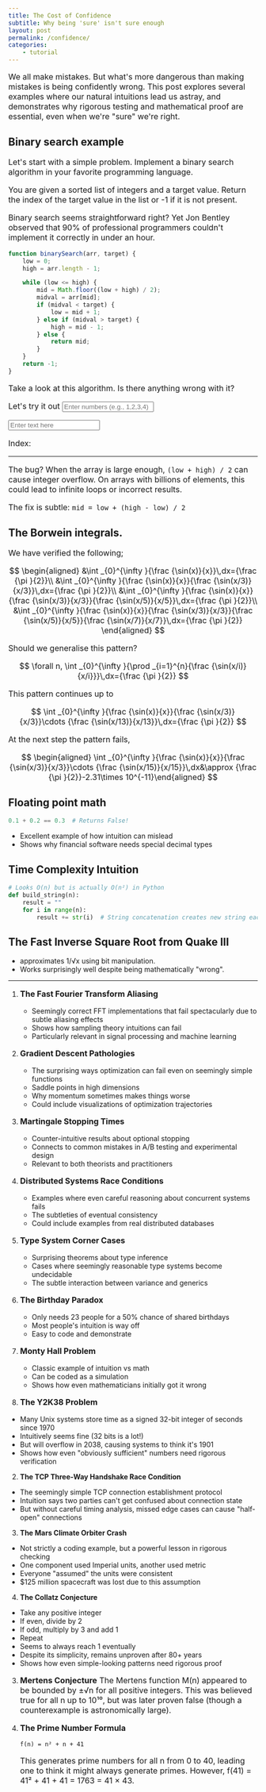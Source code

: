 ```yaml
---
title: The Cost of Confidence
subtitle: Why being 'sure' isn't sure enough
layout: post
permalink: /confidence/
categories:
    - tutorial
---
```


<!-- 
this is a manifesto for rigor. via example.
 -->

We all make mistakes. But what's more dangerous than making mistakes is being confidently wrong. This post explores several examples where our natural intuitions lead us astray, and demonstrates why rigorous testing and mathematical proof are essential, even when we're "sure" we're right.

<style>
.small-input {
    width: 50px;
}

.large-input {
    width: 240px;
    font-size: 16px;
}

p {
    font-size: 16px;
}
</style>

## Binary search example

Let's start with a simple problem. Implement a binary search algorithm in your favorite programming language.

You are given a sorted list of integers and a target value.
Return the index of the target value in the list or -1 if it is not present.

Binary search seems straightforward right? Yet Jon Bentley observed that 90% of professional programmers couldn't implement it correctly in under
an hour.

```javascript
function binarySearch(arr, target) {
    low = 0;
    high = arr.length - 1;

    while (low <= high) {
        mid = Math.floor((low + high) / 2);
        midval = arr[mid];
        if (midval < target) {
            low = mid + 1;
        } else if (midval > target) {
            high = mid - 1;
        } else {
            return mid;
        }
    }
    return -1;
}
```

Take a look at this algorithm. Is there anything wrong with it?

Let's try it out <input type="text" id="numberList" placeholder="Enter numbers (e.g., 1,2,3,4)">

<div>
    <input type="number" id="search_val" placeholder="Enter text here"  onkeypress="runBinarySearch(event)">
</div>
<p>Index: <span id="index"></span></p>

<script>
function runBinarySearch(event) {
    if (event.key === 'Enter') {
        const inputList = document.getElementById('numberList').value;
        const search_val = parseInt(document.getElementById('search_val').value);
        const arr = stringToList(inputList);
        const index = binarySearch(arr, search_val);
        console.log(search_val);
        console.log(index);
        console.log(arr);
        document.getElementById('index').innerText = index;
    }
}

function stringToList(str) {
    return str.split(',').map(x => parseInt(x));
}

function binarySearch(arr, target) {
    low = 0;
    high = arr.length - 1;

    while (low <= high) {
        mid = Math.floor((low + high) / 2);
        midval = arr[mid];
        if (midval < target) {
            low = mid + 1;
        } else if (midval > target) {
            high = mid - 1;
        } else {
            return mid;
        }
    }
    return -1;
}

</script>

***

The bug? When the array is large enough, `(low + high) / 2` can cause integer overflow.
On arrays with billions of elements, this could lead to infinite loops or incorrect results.

The fix is subtle:
```mid = low + (high - low) / 2```

## The Borwein integrals.

We have verified the following;

$$
\begin{aligned}
&\int _{0}^{\infty }{\frac {\sin(x)}{x}}\,dx={\frac {\pi }{2}}\\
&\int _{0}^{\infty }{\frac {\sin(x)}{x}}{\frac {\sin(x/3)}{x/3}}\,dx={\frac {\pi }{2}}\\
&\int _{0}^{\infty }{\frac {\sin(x)}{x}}{\frac {\sin(x/3)}{x/3}}{\frac {\sin(x/5)}{x/5}}\,dx={\frac {\pi }{2}}\\
&\int _{0}^{\infty }{\frac {\sin(x)}{x}}{\frac {\sin(x/3)}{x/3}}{\frac {\sin(x/5)}{x/5}}{\frac {\sin(x/7)}{x/7}}\,dx={\frac {\pi }{2}}
\end{aligned}
$$

Should we generalise this pattern?

$$
\forall n, \int _{0}^{\infty }{\prod _{i=1}^{n}{\frac {\sin(x/i)}{x/i}}}\,dx={\frac {\pi }{2}}
$$


This pattern continues up to

$$
\int _{0}^{\infty }{\frac {\sin(x)}{x}}{\frac {\sin(x/3)}{x/3}}\cdots {\frac {\sin(x/13)}{x/13}}\,dx={\frac {\pi }{2}}
$$

At the next step the pattern fails,

$$
\begin{aligned}
\int _{0}^{\infty }{\frac {\sin(x)}{x}}{\frac {\sin(x/3)}{x/3}}\cdots {\frac {\sin(x/15)}{x/15}}\,dx&\approx {\frac {\pi }{2}}-2.31\times 10^{-11}\end{aligned}
$$


## Floating point math

```python
0.1 + 0.2 == 0.3  # Returns False!
```
- Excellent example of how intuition can mislead
- Shows why financial software needs special decimal types


## Time Complexity Intuition

```python
# Looks O(n) but is actually O(n²) in Python
def build_string(n):
    result = ""
    for i in range(n):
        result += str(i)  # String concatenation creates new string each time
```

## The Fast Inverse Square Root from Quake III
- approximates 1/√x using bit manipulation.
- Works surprisingly well despite being mathematically "wrong".


***

1. **The Fast Fourier Transform Aliasing**
   - Seemingly correct FFT implementations that fail spectacularly due to subtle aliasing effects
   - Shows how sampling theory intuitions can fail
   - Particularly relevant in signal processing and machine learning

2. **Gradient Descent Pathologies**
   - The surprising ways optimization can fail even on seemingly simple functions
   - Saddle points in high dimensions
   - Why momentum sometimes makes things worse
   - Could include visualizations of optimization trajectories

3. **Martingale Stopping Times**
   - Counter-intuitive results about optional stopping
   - Connects to common mistakes in A/B testing and experimental design
   - Relevant to both theorists and practitioners

4. **Distributed Systems Race Conditions**
   - Examples where even careful reasoning about concurrent systems fails
   - The subtleties of eventual consistency
   - Could include examples from real distributed databases

5. **Type System Corner Cases**
   - Surprising theorems about type inference
   - Cases where seemingly reasonable type systems become undecidable
   - The subtle interaction between variance and generics


2. **The Birthday Paradox**
   - Only needs 23 people for a 50% chance of shared birthdays
   - Most people's intuition is way off
   - Easy to code and demonstrate

3. **Monty Hall Problem**
   - Classic example of intuition vs math
   - Can be coded as a simulation
   - Shows how even mathematicians initially got it wrong


1. **The Y2K38 Problem**
- Many Unix systems store time as a signed 32-bit integer of seconds since 1970
- Intuitively seems fine (32 bits is a lot!)
- But will overflow in 2038, causing systems to think it's 1901
- Shows how even "obviously sufficient" numbers need rigorous verification

2. **The TCP Three-Way Handshake Race Condition**
- The seemingly simple TCP connection establishment protocol
- Intuition says two parties can't get confused about connection state
- But without careful timing analysis, missed edge cases can cause "half-open" connections

3. **The Mars Climate Orbiter Crash**
- Not strictly a coding example, but a powerful lesson in rigorous checking
- One component used Imperial units, another used metric
- Everyone "assumed" the units were consistent
- $125 million spacecraft was lost due to this assumption

4. **The Collatz Conjecture**
- Take any positive integer
- If even, divide by 2
- If odd, multiply by 3 and add 1
- Repeat
- Seems to always reach 1 eventually
- Despite its simplicity, remains unproven after 80+ years
- Shows how even simple-looking patterns need rigorous proof

3. **Mertens Conjecture**
   The Mertens function M(n) appeared to be bounded by ±√n for all positive integers. This was believed true for all n up to 10¹⁰, but was later proven false (though a counterexample is astronomically large).

1. **The Prime Number Formula**
   ```
   f(n) = n² + n + 41
   ```
   This generates prime numbers for all n from 0 to 40, leading one to think it might always generate primes. However, f(41) = 41² + 41 + 41 = 1763 = 41 × 43.